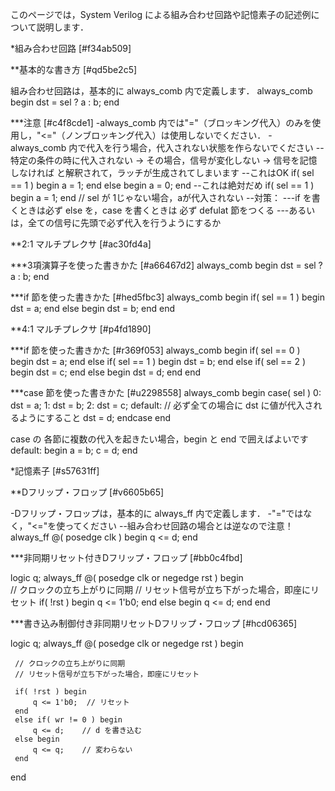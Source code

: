 このページでは，System Verilog による組み合わせ回路や記憶素子の記述例について説明します．

*組み合わせ回路 [#f34ab509]

**基本的な書き方 [#qd5be2c5]

組み合わせ回路は，基本的に always_comb 内で定義します．
 always_comb begin
     dst = sel ? a : b;
 end

***注意 [#c4f8cde1]
-always_comb 内では"="（ブロッキング代入）のみを使用し，"<="（ノンブロッキング代入）は使用しないでください．
-always_comb 内で代入を行う場合，代入されない状態を作らないでください
--特定の条件の時に代入されない → その場合，信号が変化しない → 信号を記憶しなければ と解釈されて，ラッチが生成されてしまいます
--これはOK
 if( sel == 1 ) begin
    a = 1;
 end
 else begin
    a = 0;
 end
--これは絶対だめ
 if( sel == 1 ) begin
    a = 1;
 end
 // sel が 1じゃない場合，aが代入されない
--対策：
---if を書くときは必ず else を，case を書くときは 必ず defulat 節をつくる
---あるいは，全ての信号に先頭で必ず代入を行うようにするか

**2:1 マルチプレクサ [#ac30fd4a]

***3項演算子を使った書きかた [#a66467d2]
 always_comb begin
     dst = sel ? a : b;
 end

***if 節を使った書きかた [#hed5fbc3]
 always_comb begin
     if( sel == 1 ) begin
         dst = a;
     end
     else begin
         dst = b;
     end
 end
 
**4:1 マルチプレクサ [#p4fd1890]

***if 節を使った書きかた [#r369f053]
 always_comb begin
     if( sel == 0 ) begin
         dst = a;
     end
     else if( sel == 1 ) begin
         dst = b;
     end
     else if( sel == 2 ) begin
         dst = c;
     end
     else begin
         dst = d;
     end
 end

***case 節を使った書きかた [#u2298558]
 always_comb begin
     case( sel )
     0:  
         dst = a;
     1: 
         dst = b;
     2:
         dst = c;
     default:	// 必ず全ての場合に dst に値が代入されるようにすること
         dst = d;
     endcase
 end
 
case の 各節に複数の代入を起きたい場合，begin と end で囲えばよいです
 default:
 begin
     a = b;
     c = d;
 end
 

*記憶素子 [#s57631ff]

**Dフリップ・フロップ [#v6605b65]

-Dフリップ・フロップは，基本的に always_ff 内で定義します．
-"="ではなく，"<="を使ってください
--組み合わせ回路の場合とは逆なので注意！
 always_ff @( posedge clk ) begin
     q <= d;
 end

***非同期リセット付きDフリップ・フロップ [#bb0c4fbd]

 logic q;
 always_ff @( posedge clk or negedge rst ) begin	
     // クロックの立ち上がりに同期
     // リセット信号が立ち下がった場合，即座にリセット
     if( !rst ) begin
         q <= 1'b0;
     end
     else begin
         q <= d;
     end
 end
     
***書き込み制御付き非同期リセットDフリップ・フロップ [#hcd06365]

 logic q;
 always_ff @( posedge clk or negedge rst ) begin
 
     // クロックの立ち上がりに同期
     // リセット信号が立ち下がった場合，即座にリセット
     
     if( !rst ) begin
         q <= 1'b0;  // リセット
     end
     else if( wr != 0 ) begin
         q <= d;	// d を書き込む
     else begin
         q <= q;	// 変わらない
     end
 end
